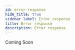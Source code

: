 ```yaml
---
id: error-response
hide_title: true
sidebar_label: Error response
title: Error response
description: Error response
---
```


Coming Soon
